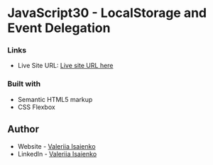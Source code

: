 # JavaScript30 - LocalStorage and Event Delegation



### Links

- Live Site URL: [Live site URL here](https://localstorage-and-event-delegation.netlify.app/)


### Built with

- Semantic HTML5 markup
- CSS Flexbox


## Author

- Website - [Valeriia Isaienko](https://valeriia-code.com)
- LinkedIn - [Valeriia Isaienko](https://www.linkedin.com/in/valeriia-code)
